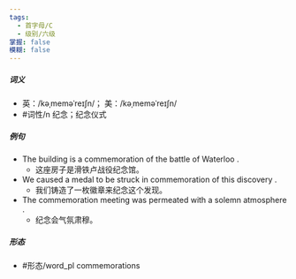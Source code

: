 ```yaml
---
tags:
  - 首字母/C
  - 级别/六级
掌握: false
模糊: false
---
```

##### 词义
- 英：/kəˌmeməˈreɪʃn/； 美：/kəˌmeməˈreɪʃn/
- #词性/n  纪念；纪念仪式
##### 例句
- The building is a commemoration of the battle of Waterloo .
	- 这座房子是滑铁卢战役纪念馆。
- We caused a medal to be struck in commemoration of this discovery .
	- 我们铸造了一枚徽章来纪念这个发现。
- The commemoration meeting was permeated with a solemn atmosphere .
	- 纪念会气氛肃穆。
##### 形态
- #形态/word_pl commemorations
